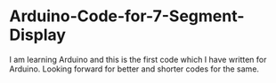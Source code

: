 # Arduino-Code-for-7-Segment-Display
I am learning Arduino and this is the first code which I have written for Arduino. Looking forward for better and shorter codes for the same.
